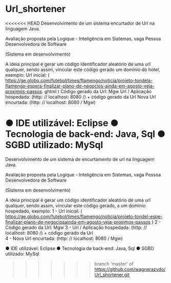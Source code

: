# Url_shortener
<<<<<<< HEAD
Desenvolvimento de um sistema encurtador de Url na linguagem Java.

Avaliação proposta pela Logique - Inteligência em Sistemas, vaga Pessoa Desenvolvedora de Software

(Sistema em desenvolvimento)

A ideia principal é gerar um código identificador aleatório de uma url qualquer, sendo assim, vincular este código gerado um domínio do hotel, exemplo: 
Url inicial: ( https://ge.globo.com/futebol/times/flamengo/noticia/projeto-tondela-flamengo-espera-finalizar-plano-de-negocios-ainda-em-agosto-veja-proximos-passos. ghtml )
Código gerado da Url: Mgw
Url / Aplicação hospedada: (http: // localhost: 8080 /) + código gerado da Url
Nova Url encurtada: (http: // localhost: 8080 / Mgw) 

● IDE utilizável: Eclipse
● Tecnologia de back-end: Java, Sql
● SGBD utilizado: MySql 
=======
Desenvolvimento de um sistema de encurtamento de url na linguagem Java.

Avaliação proposta pela Logique - Inteligência em Sistemas, vaga Pessoa Desenvolvedora de Software

(Sistema em desenvolvimento)

A ideia principal é gerar um código identificador aleatório de uma url qualquer, sendo assim, vincular este código gerado, a um domínio hospedado, exemplo: 
1  - Url inicial: ( https://ge.globo.com/futebol/times/flamengo/noticia/projeto-tondel-espe-finalizar-plano-de-negociosainda-em-agosto-veja-proximos-passos ) 
2 - Código gerado da Url: Mgw
3 - Url / Aplicação hospedada: (http: // localhost: 8080 /) + código gerado da Url  
4 - Nova Url encurtada: (http: // localhost: 8080 / Mgw) 

● IDE utilizável: Eclipse
● Tecnologia de back-end: Java, Sql
● SGBD utilizado: MySql
>>>>>>> branch 'master' of https://github.com/wagnerazvdo/Url_shortener.git
